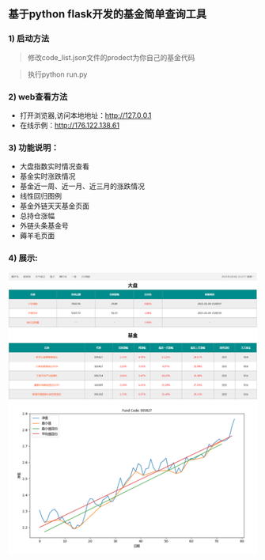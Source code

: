## 基于python flask开发的基金简单查询工具

### 1) 启动方法
>修改code_list.json文件的prodect为你自己的基金代码

>执行python run.py

### 2) web查看方法
* 打开浏览器,访问本地地址：http://127.0.0.1 
* 在线示例：http://176.122.138.61

### 3) 功能说明：

* 大盘指数实时情况查看
* 基金实时涨跌情况
* 基金近一周、近一月、近三月的涨跌情况
* 线性回归图例
* 基金外链天天基金页面
* 总持仓涨幅
* 外链头条基金号
* 薅羊毛页面

### 4) 展示:
![image](https://github.com/guodongggg/flask/blob/main/static/web.png)
![image](https://github.com/guodongggg/flask/blob/main/static/xxhg.png)